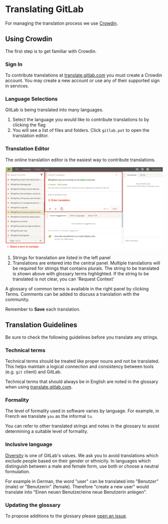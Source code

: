 # Translating GitLab

For managing the translation process we use [Crowdin](https://crowdin.com).

## Using Crowdin

The first step is to get familiar with Crowdin.

### Sign In

To contribute translations at [translate.gitlab.com](https://translate.gitlab.com)
you must create a Crowdin account.
You may create a new account or use any of their supported sign in services.

### Language Selections

GitLab is being translated into many languages.

1. Select the language you would like to contribute translations to by clicking the flag
1. You will see a list of files and folders.
  Click `gitlab.pot` to open the translation editor.

### Translation Editor

The online translation editor is the easiest way to contribute translations.

![Crowdin Editor](img/crowdin-editor.png)

1. Strings for translation are listed in the left panel
1. Translations are entered into the central panel.
  Multiple translations will be required for strings that contains plurals.
  The string to be translated is shown above with glossary terms highlighted.
  If the string to be translated is not clear, you can 'Request Context'

A glossary of common terms is available in the right panel by clicking Terms.
Comments can be added to discuss a translation with the community.

Remember to **Save** each translation.

## Translation Guidelines

Be sure to check the following guidelines before you translate any strings.

### Technical terms

Technical terms should be treated like proper nouns and not be translated.
This helps maintain a logical connection and consistency between tools (e.g. `git` client) and
GitLab.

Technical terms that should always be in English are noted in the glossary when using
[translate.gitlab.com](https://translate.gitlab.com).

### Formality

The level of formality used in software varies by language.
For example, in French we translate `you` as the informal `tu`.

You can refer to other translated strings and notes in the glossary to assist determining a
suitable level of formality.

### Inclusive language

[Diversity] is one of GitLab's values.
We ask you to avoid translations which exclude people based on their gender or ethnicity.
In languages which distinguish between a male and female form,
use both or choose a neutral formulation.

For example in German, the word "user" can be translated into "Benutzer" (male) or "Benutzerin" (female).
Therefore "create a new user" would translate into "Einen neuen Benutzer/eine neue Benutzerin anlegen".

[Diversity]: https://about.gitlab.com/handbook/values/#diversity

### Updating the glossary

To propose additions to the glossary please
[open an issue](https://gitlab.com/gitlab-org/gitlab-ce/issues).
